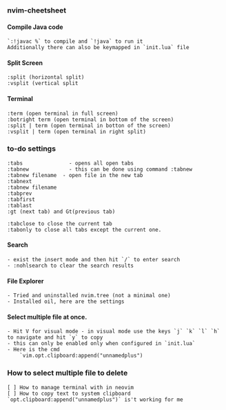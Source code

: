### nvim-cheetsheet
#### Compile Java code

    `:!javac %` to compile and `!java` to run it 
    Additionally there can also be keymapped in `init.lua` file
        
#### Split Screen

    :split (horizontal split)
    :vsplit (vertical split

#### Terminal

    :term (open terminal in full screen)
    :botright term (open terminal in bottom of the screen)
    :split | term (open terminal in botton of the screen)
    :vsplit | term (open terminal in right split) 

### to-do settings

    :tabs               - opens all open tabs 
    :tabnew             - this can be done using command :tabnew
    :tabnew filename  - open file in the new tab
    :tabnext 
    :tabnew filename
    :tabprev
    :tabfirst 
    :tablast
    :gt (next tab) and Gt(previous tab)

    :tabclose to close the current tab
    :tabonly to close all tabs except the current one.

#### Search 
     
    - exist the insert mode and then hit `/` to enter search
    - :nohlsearch to clear the search results


#### File Explorer

    - Tried and uninstalled nvim.tree (not a minimal one)
    - Installed oil, here are the settings
        
#### Select multiple file at once.

    - Hit V for visual mode - in visual mode use the keys `j` `k` `l` `h` to navigate and hit `y` to copy
    - this can only be enabled only when configured in `init.lua`
    - Here is the cmd
        `vim.opt.clipboard:append("unnamedplus") 

### How to select multiple file to delete

    [ ] How to manage terminal with in neovim
    [ ] How to copy text to system clipboard
    `opt.clipboard:append("unnamedplus")` is't working for me


